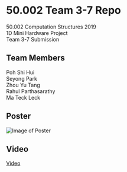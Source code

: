 # 50.002 Team 3-7 Repo  
50.002 Computation Structures 2019  
1D Mini Hardware Project  
Team 3-7 Submission  
  
## Team Members  
Poh Shi Hui  
Seyong Park  
Zhou Yu Tang  
Rahul Parthasarathy  
Ma Teck Leck  
  
## Poster  
![Image of Poster](/images/poster.jpg)  

## Video  
[Video](https://www.youtube.com/watch?v=eYaM4-JuRts)  




